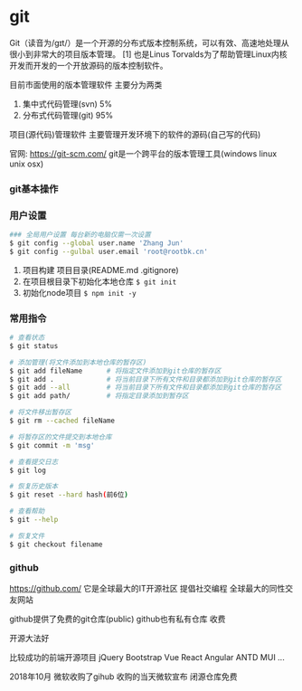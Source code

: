 # git
Git（读音为/gɪt/）是一个开源的分布式版本控制系统，可以有效、高速地处理从很小到非常大的项目版本管理。 [1]  也是Linus Torvalds为了帮助管理Linux内核开发而开发的一个开放源码的版本控制软件。

目前市面使用的版本管理软件 主要分为两类
1. 集中式代码管理(svn)  5%
2. 分布式代码管理(git)  95%

项目(源代码)管理软件 主要管理开发环境下的软件的源码(自己写的代码)

官网:
https://git-scm.com/
git是一个跨平台的版本管理工具(windows linux unix osx)

### git基本操作

### 用户设置
```bash
### 全局用户设置 每台新的电脑仅需一次设置
$ git config --global user.name 'Zhang Jun'
$ git config --gulbal user.email 'root@rootbk.cn'
```

1. 项目构建 项目目录(README.md .gitignore)
2. 在项目根目录下初始化本地仓库 `$ git init`
3. 初始化node项目 `$ npm init -y`

### 常用指令
```bash
# 查看状态
$ git status

# 添加管理(将文件添加到本地仓库的暂存区)
$ git add fileName      # 将指定文件添加到git仓库的暂存区
$ git add .             # 将当前目录下所有文件和目录都添加到git仓库的暂存区
$ git add --all         # 将当前目录下所有文件和目录都添加到git仓库的暂存区
$ git add path/         # 将指定目录添加到暂存区

# 将文件移出暂存区
$ git rm --cached fileName

# 将暂存区的文件提交到本地仓库
$ git commit -m 'msg'

# 查看提交日志
$ git log

# 恢复历史版本
$ git reset --hard hash(前6位)

# 查看帮助
$ git --help

# 恢复文件
$ git checkout filename
```

### github
https://github.com/
它是全球最大的IT开源社区 提倡社交编程 
全球最大的同性交友网站

github提供了免费的git仓库(public)
github也有私有仓库 收费

开源大法好

比较成功的前端开源项目
jQuery
Bootstrap
Vue
React
Angular
ANTD
MUI
...

2018年10月 微软收购了gihub
收购的当天微软宣布 闭源仓库免费

